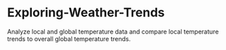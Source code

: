 # Exploring-Weather-Trends
Analyze local and global temperature data and compare local temperature trends to overall global temperature trends.
